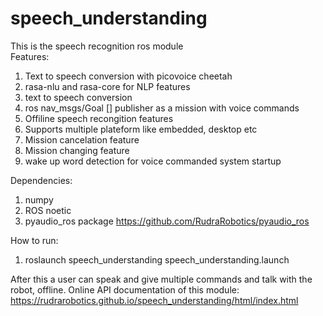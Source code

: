 # speech_understanding

This is the speech recognition ros module  
Features:  
1. Text to speech conversion with picovoice cheetah  
2. rasa-nlu and rasa-core for NLP features    
3. text to speech conversion   
4. ros nav_msgs/Goal [] publisher as a mission with voice commands  
5. Offiline speech recongition features
6. Supports multiple plateform like embedded, desktop etc  
7. Mission cancelation feature   
8. Mission changing feature  
9. wake up word detection for voice commanded system startup  

Dependencies:  
1. numpy  
2. ROS noetic  
3. pyaudio_ros package https://github.com/RudraRobotics/pyaudio_ros  

How to run:  
1. roslaunch speech_understanding speech_understanding.launch  

After this a user can speak and give multiple commands and talk with the robot, offline. 
Online API documentation of this module:  https://rudrarobotics.github.io/speech_understanding/html/index.html
